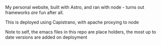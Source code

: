 My personal website, built with Astro, and ran with node - turns out frameworks *are* fun after all.

This is deployed using Capistrano, with apache proxying to node

Note to self, the emacs files in this repo are place holders, the most up to date versions are added on deployment
